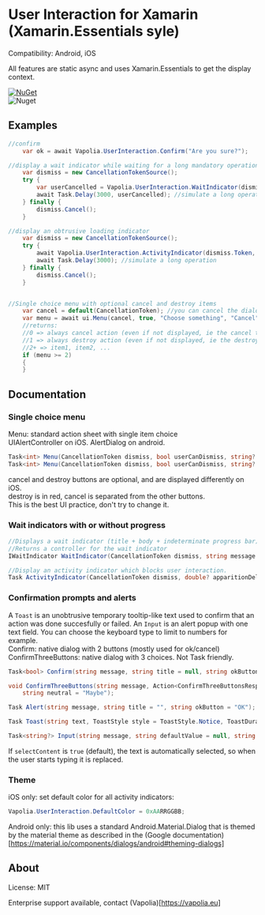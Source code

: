 # User Interaction for Xamarin (Xamarin.Essentials syle)

Compatibility: Android, iOS

All features are static async and uses Xamarin.Essentials to get the display context.

[![NuGet](https://img.shields.io/nuget/v/Vapolia.UserInteraction.svg?style=for-the-badge)](https://www.nuget.org/packages/Vapolia.UserInteraction/)  
![Nuget](https://img.shields.io/nuget/dt/Vapolia.UserInteraction)


## Examples
```csharp
//confirm
	var ok = await Vapolia.UserInteraction.Confirm("Are you sure?");

//display a wait indicator while waiting for a long mandatory operation to complete
    var dismiss = new CancellationTokenSource();
    try {
        var userCancelled = Vapolia.UserInteraction.WaitIndicator(dismiss.Token, "Please wait", "Loggin in");
        await Task.Delay(3000, userCancelled); //simulate a long operation
    } finally {
        dismiss.Cancel();
    }

//display an obtrusive loading indicator
    var dismiss = new CancellationTokenSource();
    try {
	    await Vapolia.UserInteraction.ActivityIndicator(dismiss.Token, apparitionDelay: 0.5, argbColor: (uint)0xFFFFFF);
        await Task.Delay(3000); //simulate a long operation
    } finally {
        dismiss.Cancel();
    }


//Single choice menu with optional cancel and destroy items
    var cancel = default(CancellationToken); //you can cancel the dialog programatically.
    var menu = await ui.Menu(cancel, true, "Choose something", "Cancel", null, "item1", "item2", ...); //You can add as many items as your want
    //returns:
    //0 => always cancel action (even if not displayed, ie the cancel text is null)
    //1 => always destroy action (even if not displayed, ie the destroy text is null)
    //2+ => item1, item2, ...
    if (menu >= 2)
	{
	}
```

## Documentation

### Single choice menu
Menu: standard action sheet with single item choice  
UIAlertController on iOS. AlertDialog on android.


```csharp
Task<int> Menu(CancellationToken dismiss, bool userCanDismiss, string? title, string description, int defaultActionIndex, string cancelButton, string destroyButton, params string[] otherButtons);
Task<int> Menu(CancellationToken dismiss, bool userCanDismiss, string? title, string cancelButton, string? destroyButton, params string[] otherButtons);
```
cancel and destroy buttons are optional, and are displayed differently on iOS.  
destroy is in red, cancel is separated from the other buttons.  
This is the best UI practice, don't try to change it. 


### Wait indicators with or without progress
```csharp
//Displays a wait indicator (title + body + indeterminate progress bar)
//Returns a controller for the wait indicator
IWaitIndicator WaitIndicator(CancellationToken dismiss, string message = null, string title=null, int? displayAfterSeconds = null, bool userCanDismiss = true);

//Display an activity indicator which blocks user interaction.
Task ActivityIndicator(CancellationToken dismiss, double? apparitionDelay = null, uint? argbColor = null);
```

### Confirmation prompts and alerts

A `Toast` is an unobtrusive temporary tooltip-like text used to confirm that an action was done succesfully or failed.
An `Input` is an alert popup with one text field. You can choose the keyboard type to limit to numbers for example.  
Confirm: native dialog with 2 buttons (mostly used for ok/cancel)  
ConfirmThreeButtons: native dialog with 3 choices. Not Task friendly.

```csharp
Task<bool> Confirm(string message, string title = null, string okButton = "OK", string cancelButton = "Cancel", CancellationToken? dismiss = null);

void ConfirmThreeButtons(string message, Action<ConfirmThreeButtonsResponse> answer, string title = null, string positive = "Yes", string negative = "No",
    string neutral = "Maybe");

Task Alert(string message, string title = "", string okButton = "OK");

Task Toast(string text, ToastStyle style = ToastStyle.Notice, ToastDuration duration = ToastDuration.Normal, ToastPosition position = ToastPosition.Bottom, int positionOffset = 20, CancellationToken? dismiss = null);

Task<string?> Input(string message, string defaultValue = null, string placeholder = null, string title = null, string okButton = "OK", string cancelButton = "Cancel", FieldType fieldType = FieldType.Default, int maxLength = 0, bool selectContent = true);
```

If `selectContent` is `true` (default), the text is automatically selected, so when the user starts typing it is replaced.


### Theme

iOS only: set default color for all activity indicators:

```csharp
Vapolia.UserInteraction.DefaultColor = 0xAARRGGBB;
```

Android only: this lib uses a standard Android.Material.Dialog that is themed by the material theme as described in the (Google documentation)[https://material.io/components/dialogs/android#theming-dialogs]

## About

License: MIT

Enterprise support available, contact (Vapolia)[https://vapolia.eu]
